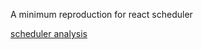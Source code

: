 A minimum reproduction for react scheduler

<a href="https://violet180111.github.io/React%20%E6%BA%90%E7%A0%81%E7%B3%BB%E5%88%97/2-%E5%8E%9F%E7%90%86/(1)%20Scheduler.html">scheduler analysis</a>
